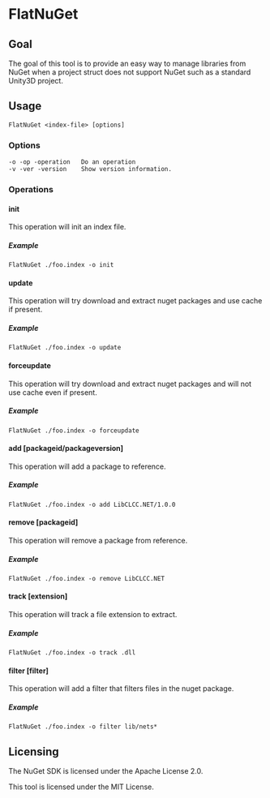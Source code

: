 # FlatNuGet

## Goal

The goal of this tool is to provide an easy way to manage libraries from NuGet when a project struct does not support NuGet such as a standard  Unity3D project.

## Usage

```
FlatNuGet <index-file> [options]
```

### Options
```
-o -op -operation	Do an operation
-v -ver -version	Show version information.
```
### Operations

#### init

This operation will init an index file.

##### Example
```
FlatNuGet ./foo.index -o init
```

#### update

This operation will try download and extract nuget packages and use cache if present.

##### Example
```
FlatNuGet ./foo.index -o update
```

#### forceupdate

This operation will try download and extract nuget packages and will not use cache even if present.

##### Example
```
FlatNuGet ./foo.index -o forceupdate
```
#### add [packageid/packageversion]

This operation will add a package to reference.

##### Example
```
FlatNuGet ./foo.index -o add LibCLCC.NET/1.0.0
```

#### remove [packageid]

This operation will remove a package from reference.

##### Example
```
FlatNuGet ./foo.index -o remove LibCLCC.NET
```

#### track [extension]

This operation will track a file extension to extract.

##### Example
```
FlatNuGet ./foo.index -o track .dll
```

#### filter [filter]

This operation will add a filter that filters files in the nuget package.

##### Example
```
FlatNuGet ./foo.index -o filter lib/nets*
```

## Licensing

The NuGet SDK is licensed under the Apache License 2.0.

This tool is licensed under the MIT License.